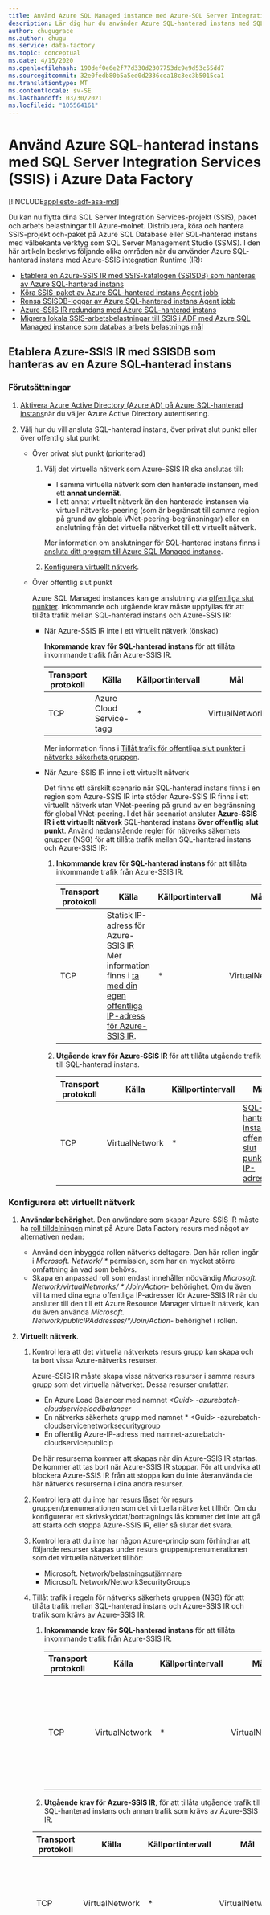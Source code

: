 ```yaml
---
title: Använd Azure SQL Managed instance med Azure-SQL Server Integration Services (SSIS) i Azure Data Factory
description: Lär dig hur du använder Azure SQL-hanterad instans med SQL Server Integration Services (SSIS) i Azure Data Factory.
author: chugugrace
ms.author: chugu
ms.service: data-factory
ms.topic: conceptual
ms.date: 4/15/2020
ms.openlocfilehash: 190def0e6e2f77d330d2307753dc9e9d53c55dd7
ms.sourcegitcommit: 32e0fedb80b5a5ed0d2336cea18c3ec3b5015ca1
ms.translationtype: MT
ms.contentlocale: sv-SE
ms.lasthandoff: 03/30/2021
ms.locfileid: "105564161"
---
```

# <a name="use-azure-sql-managed-instance-with-sql-server-integration-services-ssis-in-azure-data-factory"></a>Använd Azure SQL-hanterad instans med SQL Server Integration Services (SSIS) i Azure Data Factory

[!INCLUDE[appliesto-adf-asa-md](includes/appliesto-adf-xxx-md.md)]

Du kan nu flytta dina SQL Server Integration Services-projekt (SSIS), paket och arbets belastningar till Azure-molnet. Distribuera, köra och hantera SSIS-projekt och-paket på Azure SQL Database eller SQL-hanterad instans med välbekanta verktyg som SQL Server Management Studio (SSMS). I den här artikeln beskrivs följande olika områden när du använder Azure SQL-hanterad instans med Azure-SSIS integration Runtime (IR):

- [Etablera en Azure-SSIS IR med SSIS-katalogen (SSISDB) som hanteras av Azure SQL-hanterad instans](#provision-azure-ssis-ir-with-ssisdb-hosted-by-azure-sql-managed-instance)
- [Köra SSIS-paket av Azure SQL-hanterad instans Agent jobb](how-to-invoke-ssis-package-managed-instance-agent.md)
- [Rensa SSISDB-loggar av Azure SQL-hanterad instans Agent jobb](#clean-up-ssisdb-logs)
- [Azure-SSIS IR redundans med Azure SQL-hanterad instans](configure-bcdr-azure-ssis-integration-runtime.md)
- [Migrera lokala SSIS-arbetsbelastningar till SSIS i ADF med Azure SQL Managed instance som databas arbets belastnings mål](scenario-ssis-migration-overview.md#azure-sql-managed-instance-as-database-workload-destination)

## <a name="provision-azure-ssis-ir-with-ssisdb-hosted-by-azure-sql-managed-instance"></a>Etablera Azure-SSIS IR med SSISDB som hanteras av en Azure SQL-hanterad instans

### <a name="prerequisites"></a>Förutsättningar

1. [Aktivera Azure Active Directory (Azure AD) på Azure SQL-hanterad instans](enable-aad-authentication-azure-ssis-ir.md#configure-azure-ad-authentication-for-azure-sql-managed-instance)när du väljer Azure Active Directory autentisering.

1. Välj hur du vill ansluta SQL-hanterad instans, över privat slut punkt eller över offentlig slut punkt:

    - Över privat slut punkt (prioriterad)

        1. Välj det virtuella nätverk som Azure-SSIS IR ska anslutas till:
            - I samma virtuella nätverk som den hanterade instansen, med ett **annat undernät**.
            - I ett annat virtuellt nätverk än den hanterade instansen via virtuell nätverks-peering (som är begränsat till samma region på grund av globala VNet-peering-begränsningar) eller en anslutning från det virtuella nätverket till ett virtuellt nätverk.

            Mer information om anslutningar för SQL-hanterad instans finns i [ansluta ditt program till Azure SQL Managed instance](../azure-sql/managed-instance/connect-application-instance.md).

        1. [Konfigurera virtuellt nätverk](#configure-virtual-network).

    - Över offentlig slut punkt

        Azure SQL Managed instances kan ge anslutning via [offentliga slut punkter](../azure-sql/managed-instance/public-endpoint-configure.md). Inkommande och utgående krav måste uppfyllas för att tillåta trafik mellan SQL-hanterad instans och Azure-SSIS IR:

        - När Azure-SSIS IR inte i ett virtuellt nätverk (önskad)

            **Inkommande krav för SQL-hanterad instans** för att tillåta inkommande trafik från Azure-SSIS IR.

            | Transport protokoll | Källa | Källportintervall | Mål | Målportintervall |
            |---|---|---|---|---|
            |TCP|Azure Cloud Service-tagg|*|VirtualNetwork|3342|

            Mer information finns i [Tillåt trafik för offentliga slut punkter i nätverks säkerhets gruppen](../azure-sql/managed-instance/public-endpoint-configure.md#allow-public-endpoint-traffic-on-the-network-security-group).

        - När Azure-SSIS IR inne i ett virtuellt nätverk

            Det finns ett särskilt scenario när SQL-hanterad instans finns i en region som Azure-SSIS IR inte stöder Azure-SSIS IR finns i ett virtuellt nätverk utan VNet-peering på grund av en begränsning för global VNet-peering. I det här scenariot ansluter **Azure-SSIS IR i ett virtuellt nätverk** SQL-hanterad instans **över offentlig slut punkt**. Använd nedanstående regler för nätverks säkerhets grupper (NSG) för att tillåta trafik mellan SQL-hanterad instans och Azure-SSIS IR:

            1. **Inkommande krav för SQL-hanterad instans** för att tillåta inkommande trafik från Azure-SSIS IR.

                | Transport protokoll | Källa | Källportintervall | Mål |Målportintervall |
                |---|---|---|---|---|
                |TCP|Statisk IP-adress för Azure-SSIS IR <br> Mer information finns i [ta med din egen offentliga IP-adress för Azure-SSIS IR](join-azure-ssis-integration-runtime-virtual-network.md#publicIP).|*|VirtualNetwork|3342|

             1. **Utgående krav för Azure-SSIS IR** för att tillåta utgående trafik till SQL-hanterad instans.

                | Transport protokoll | Källa | Källportintervall | Mål |Målportintervall |
                |---|---|---|---|---|
                |TCP|VirtualNetwork|*|[SQL-hanterad instans offentlig slut punkt IP-adress](../azure-sql/managed-instance/management-endpoint-find-ip-address.md)|3342|

### <a name="configure-virtual-network"></a>Konfigurera ett virtuellt nätverk

1. **Användar behörighet**. Den användare som skapar Azure-SSIS IR måste ha [roll tilldelningen](../role-based-access-control/role-assignments-list-portal.md#list-role-assignments-for-a-user-at-a-scope) minst på Azure Data Factory resurs med något av alternativen nedan:

    - Använd den inbyggda rollen nätverks deltagare. Den här rollen ingår i _Microsoft. Network/ \*_ permission, som har en mycket större omfattning än vad som behövs.
    - Skapa en anpassad roll som endast innehåller nödvändig _Microsoft. Network/virtualNetworks/ \* /Join/Action-_ behörighet. Om du även vill ta med dina egna offentliga IP-adresser för Azure-SSIS IR när du ansluter till den till ett Azure Resource Manager virtuellt nätverk, kan du även använda _Microsoft. Network/publicIPAddresses/*/Join/Action-_ behörighet i rollen.

1. **Virtuellt nätverk**.

    1. Kontrol lera att det virtuella nätverkets resurs grupp kan skapa och ta bort vissa Azure-nätverks resurser.

        Azure-SSIS IR måste skapa vissa nätverks resurser i samma resurs grupp som det virtuella nätverket. Dessa resurser omfattar:
        - En Azure Load Balancer med namnet *\<Guid> -azurebatch-cloudserviceloadbalancer*
        - En nätverks säkerhets grupp med namnet * \<Guid> -azurebatch-cloudservicenetworksecuritygroup
        - En offentlig Azure-IP-adress med namnet-azurebatch-cloudservicepublicip

        De här resurserna kommer att skapas när din Azure-SSIS IR startas. De kommer att tas bort när Azure-SSIS IR stoppar. För att undvika att blockera Azure-SSIS IR från att stoppa kan du inte återanvända de här nätverks resurserna i dina andra resurser.

    1. Kontrol lera att du inte har [resurs låset](../azure-resource-manager/management/lock-resources.md) för resurs gruppen/prenumerationen som det virtuella nätverket tillhör. Om du konfigurerar ett skrivskyddat/borttagnings lås kommer det inte att gå att starta och stoppa Azure-SSIS IR, eller så slutar det svara.

    1. Kontrol lera att du inte har någon Azure-princip som förhindrar att följande resurser skapas under resurs gruppen/prenumerationen som det virtuella nätverket tillhör:
        - Microsoft. Network/belastningsutjämnare
        - Microsoft. Network/NetworkSecurityGroups

    1. Tillåt trafik i regeln för nätverks säkerhets gruppen (NSG) för att tillåta trafik mellan SQL-hanterad instans och Azure-SSIS IR och trafik som krävs av Azure-SSIS IR.
        1. **Inkommande krav för SQL-hanterad instans** för att tillåta inkommande trafik från Azure-SSIS IR.

            | Transport protokoll | Källa | Källportintervall | Mål | Målportintervall | Kommentarer |
            |---|---|---|---|---|---|
            |TCP|VirtualNetwork|*|VirtualNetwork|1433, 11000-11999|Om din SQL Database Server anslutnings princip är inställd på **proxy** i stället för **omdirigering** krävs bara port 1433.|

        1. **Utgående krav för Azure-SSIS IR**, för att tillåta utgående trafik till SQL-hanterad instans och annan trafik som krävs av Azure-SSIS IR.

        | Transport protokoll | Källa | Källportintervall | Mål | Målportintervall | Kommentarer |
        |---|---|---|---|---|---|
        | TCP | VirtualNetwork | * | VirtualNetwork | 1433, 11000-11999 |Tillåt utgående trafik till SQL-hanterad instans. Om anslutnings principen är inställd på **proxy** i stället för **omdirigering** krävs bara port 1433. |
        | TCP | VirtualNetwork | * | AzureCloud | 443 | Noderna i Azure-SSIS IR i det virtuella nätverket använder den här porten för att få åtkomst till Azure-tjänster, till exempel Azure Storage och Azure-Event Hubs. |
        | TCP | VirtualNetwork | * | Internet | 80 | Valfritt Noderna i Azure-SSIS IR i det virtuella nätverket Använd den här porten för att hämta en lista över återkallade certifikat från Internet. Om du blockerar den här trafiken kan du få nedgradering av prestanda när du startar IR och förlorar möjlighet att kontrol lera listan över återkallade certifikat för certifikat användning. Om du vill begränsa destinationen till vissa FQDN kan du läsa [Använd Azure-ExpressRoute eller användardefinierad väg (UDR)](./join-azure-ssis-integration-runtime-virtual-network.md#route).|
        | TCP | VirtualNetwork | * | Storage | 445 | Valfritt Den här regeln krävs bara när du vill köra SSIS-paketet som lagras i Azure Files. |
        |||||||

        1. **Inkommande krav för Azure-SSIS IR** för att tillåta trafik som krävs av Azure-SSIS IR.

        | Transport protokoll | Källa | Källportintervall | Mål | Målportintervall | Kommentarer |
        |---|---|---|---|---|---|
        | TCP | BatchNodeManagement | * | VirtualNetwork | 29876, 29877 (om du ansluter IR till ett virtuellt Resource Manager-nätverk) <br/><br/>10100, 20100, 30100 (om du ansluter IR till ett klassiskt virtuellt nätverk)| Den Data Factory tjänsten använder dessa portar för att kommunicera med noderna i ditt Azure-SSIS IR i det virtuella nätverket. <br/><br/> Oavsett om du skapar en NSG på under näts nivå konfigurerar Data Factory alltid en NSG på nivån för nätverkskorten (NIC) som är anslutna till de virtuella datorer som är värdar för Azure-SSIS IR. Det är bara inkommande trafik från Data Factory IP-adresser på de angivna portarna som tillåts av NSG på NÄTVERKSKORTs nivå. Även om du öppnar de här portarna till Internet trafik på under näts nivån blockeras trafik från IP-adresser som inte Data Factory IP-adresser på NÄTVERKSKORTs nivån. |
        | TCP | CorpNetSaw | * | VirtualNetwork | 3389 | Valfritt Den här regeln krävs bara när Microsofts support uppmanar kunden att öppna för avancerad fel sökning och kan stängas direkt efter fel sökningen. **CorpNetSaw** service tag tillåter endast säker åtkomst till arbets stationer på Microsofts företags nätverk för att använda fjärr skrivbord. Och den här tjänst tag gen kan inte väljas från portalen och är bara tillgänglig via Azure PowerShell eller Azure CLI. <br/><br/> På NÄTVERKSKORTs nivå NSG är port 3389 öppen som standard och vi låter dig kontrol lera port 3389 på under näts nivån NSG, medan Azure-SSIS IR har otillåten port 3389 utgående som standard i Windows-brandväggens regel på varje IR-nod för skydd. |
        |||||||

    1. Mer information finns i [konfiguration av virtuellt nätverk](join-azure-ssis-integration-runtime-virtual-network.md#virtual-network-configuration) :
        - Om du hämtar dina egna offentliga IP-adresser för Azure-SSIS IR
        - Om du använder en egen Domain Name System-Server (DNS)
        - Om du använder Azure-ExpressRoute eller en användardefinierad väg (UDR)
        - Om du använder anpassade Azure-SSIS IR

### <a name="provision-azure-ssis-integration-runtime"></a>Etablera Azure-SSIS Integration Runtime

1. Välj privat slut punkt för SQL-hanterad instans eller offentlig slut punkt.

    Vid [etablering Azure-SSIS IR](create-azure-ssis-integration-runtime.md#provision-an-azure-ssis-integration-runtime) i Azure Portal/ADF-appen, på sidan SQL-inställningar, använder du en **privat slut punkt** för SQL-hanterad instans eller **offentlig slut punkt** när du skapar SSIS-katalogen (SSISDB).

    Värd namnet för den offentliga slut punkten anges i formatet <mi_name>. public. <dns_zone>. database.windows.net och att porten som används för anslutningen är 3342.  

    ![Skärm bild som visar integration runtime-installationen med skapa S-katalogen vald och slut punkten för katalog databas servern angavs.](./media/how-to-use-sql-managed-instance-with-ir/catalog-public-endpoint.png)

1. Välj Azure AD-autentisering när det gäller.

    ![Katalog-offentlig-slutpunkt](./media/how-to-use-sql-managed-instance-with-ir/catalog-aad.png)

    Mer information om hur du aktiverar Azure AD-autentisering finns i [Aktivera Azure AD på Azure SQL-hanterad instans](enable-aad-authentication-azure-ssis-ir.md#configure-azure-ad-authentication-for-azure-sql-managed-instance).

1. Anslut Azure-SSIS IR till det virtuella nätverket när det gäller.

    På sidan Avancerad inställning väljer du den Virtual Network och undernät som ska kopplas.
    
    När du är i samma virtuella nätverk som SQL-hanterad instans väljer du ett **annat undernät** än SQL-hanterad instans. 

    Mer information om hur du ansluter Azure-SSIS IR till ett virtuellt nätverk finns i [ansluta en Azure-SSIS integration runtime till ett virtuellt nätverk](join-azure-ssis-integration-runtime-virtual-network.md).

    ![Skärm bild som visar avancerade inställningar för integration runtime-installationen, där du kan välja ett virtuellt nätverk som din körning ska ansluta till.](./media/how-to-use-sql-managed-instance-with-ir/join-virtual-network.png)

Mer information om hur du skapar en Azure-SSIS IR finns [i skapa en Azure-SSIS integration runtime i Azure Data Factory](create-azure-ssis-integration-runtime.md#provision-an-azure-ssis-integration-runtime).

## <a name="clean-up-ssisdb-logs"></a>Rensa SSISDB-loggar

Bevarande princip för SSISDB-loggar definieras av nedanstående egenskaper i [Catalog.catalog_properties](/sql/integration-services/system-views/catalog-catalog-properties-ssisdb-database):

- OPERATION_CLEANUP_ENABLED

    När värdet är TRUE tas åtgärds information och åtgärds meddelanden som är äldre än RETENTION_WINDOW (dagar) bort från katalogen. När värdet är FALSe lagras all åtgärds information och åtgärds meddelanden i katalogen. Obs: ett SQL Server jobb utför åtgärden rensa.

- RETENTION_WINDOW

    Antalet dagar som åtgärds information och åtgärds meddelanden lagras i katalogen. När värdet är-1 är kvarhållning fönstret oändligt. Obs: om ingen rensning önskas anger du OPERATION_CLEANUP_ENABLED till falskt.

Om du vill ta bort SSISDB-loggar som är utanför det bevarande fönster som angetts av administratören kan du utlösa den lagrade proceduren `[internal].[cleanup_server_retention_window_exclusive]` . Du kan också schemalägga körning av SQL-hanterad instans agent för att utlösa den lagrade proceduren.

## <a name="next-steps"></a>Nästa steg

- [Köra SSIS-paket av Azure SQL-hanterad instans Agent jobb](how-to-invoke-ssis-package-managed-instance-agent.md)
- [Konfigurera verksamhets kontinuitet och haveri beredskap (BCDR)](configure-bcdr-azure-ssis-integration-runtime.md)
- [Migrera lokala SSIS-arbetsbelastningar till SSIS i ADF](scenario-ssis-migration-overview.md)